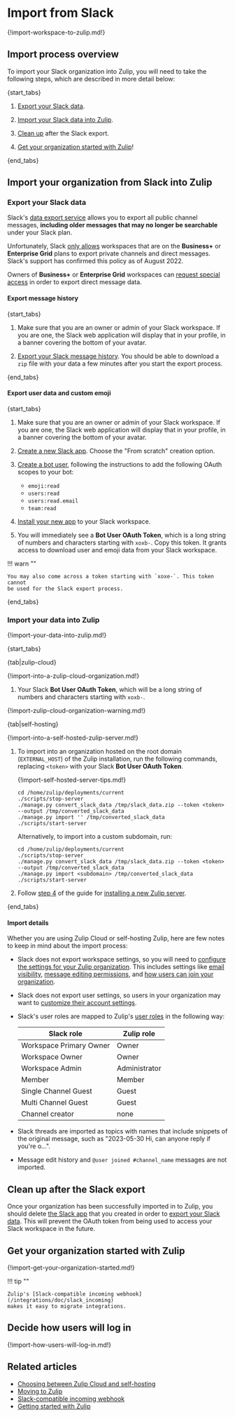 # Import from Slack

{!import-workspace-to-zulip.md!}

## Import process overview

To import your Slack organization into Zulip, you will need to take the
following steps, which are described in more detail below:

{start_tabs}

1. [Export your Slack data](#export-your-slack-data).

1. [Import your Slack data into Zulip](#import-your-data-into-zulip).

1. [Clean up](#clean-up-after-the-slack-export) after the Slack export.

1. [Get your organization started with Zulip](#get-your-organization-started-with-zulip)!

{end_tabs}

## Import your organization from Slack into Zulip
<!-- Update link in slack_import.html when changing title below. -->
### Export your Slack data

Slack's [data export
service](https://slack.com/services/export) allows you to
export all public channel messages, **including older messages that may no
longer be searchable** under your Slack plan.

Unfortunately, Slack [only
allows](https://slack.com/help/articles/201658943-Export-your-workspace-data)
workspaces that are on the **Business+** or **Enterprise Grid** plans
to export private channels and direct messages. Slack's support has
confirmed this policy as of August 2022.

Owners of **Business+** or **Enterprise Grid** workspaces can [request
special
access](https://slack.com/help/articles/204897248-Guide-to-Slack-import-and-export-tools#options-by-plan)
in order to export direct message data.

#### Export message history

{start_tabs}

1. Make sure that you are an owner or admin of your Slack
   workspace. If you are one, the Slack web application will display
   that in your profile, in a banner covering the bottom of your
   avatar.

1. [Export your Slack message history](https://my.slack.com/services/export).
   You should be able to download a `zip` file with your data a few minutes
   after you start the export process.

{end_tabs}

#### Export user data and custom emoji

{start_tabs}

1. Make sure that you are an owner or admin of your Slack
   workspace. If you are one, the Slack web application will display
   that in your profile, in a banner covering the bottom of your
   avatar.

1. [Create a new Slack app](https://api.slack.com/apps). Choose the "From
   scratch" creation option.

1. [Create a
   bot user](https://api.slack.com/authentication/basics#scopes),
   following the instructions to add the following OAuth scopes to your bot:
    - `emoji:read`
    - `users:read`
    - `users:read.email`
    - `team:read`

1. [Install your new app](https://api.slack.com/authentication/basics#installing)
   to your Slack workspace.

1. You will immediately see a **Bot User OAuth Token**, which is a long
   string of numbers and characters starting with `xoxb-`. Copy this token. It
   grants access to download user and emoji data from your Slack workspace.

!!! warn ""

    You may also come across a token starting with `xoxe-`. This token cannot
    be used for the Slack export process.

{end_tabs}

### Import your data into Zulip

{!import-your-data-into-zulip.md!}

{start_tabs}

{tab|zulip-cloud}

{!import-into-a-zulip-cloud-organization.md!}

1. Your Slack **Bot User OAuth Token**, which will be a long
   string of numbers and characters starting with `xoxb-`.

{!import-zulip-cloud-organization-warning.md!}

{tab|self-hosting}

{!import-into-a-self-hosted-zulip-server.md!}

1. To import into an organization hosted on the root domain
   (`EXTERNAL_HOST`) of the Zulip installation, run the following
   commands, replacing `<token>` with your Slack **Bot User OAuth Token**.

    {!import-self-hosted-server-tips.md!}

    ```
    cd /home/zulip/deployments/current
    ./scripts/stop-server
    ./manage.py convert_slack_data /tmp/slack_data.zip --token <token> --output /tmp/converted_slack_data
    ./manage.py import '' /tmp/converted_slack_data
    ./scripts/start-server
    ```

    Alternatively, to import into a custom subdomain, run:

    ```
    cd /home/zulip/deployments/current
    ./scripts/stop-server
    ./manage.py convert_slack_data /tmp/slack_data.zip --token <token> --output /tmp/converted_slack_data
    ./manage.py import <subdomain> /tmp/converted_slack_data
    ./scripts/start-server
    ```

1. Follow [step 4](https://zulip.readthedocs.io/en/stable/production/install.html#step-4-configure-and-use)
   of the guide for [installing a new Zulip
   server](https://zulip.readthedocs.io/en/stable/production/install.html).

{end_tabs}

#### Import details

Whether you are using Zulip Cloud or self-hosting Zulip, here are few notes to keep
in mind about the import process:

- Slack does not export workspace settings, so you will need to [configure
  the settings for your Zulip organization](/help/customize-organization-settings).
  This includes settings like [email
  visibility](/help/configure-email-visibility),
  [message editing permissions](/help/restrict-message-editing-and-deletion),
  and [how users can join your organization](/help/restrict-account-creation).
- Slack does not export user settings, so users in your organization may want to
  [customize their account settings](/help/getting-started-with-zulip).
- Slack's user roles are mapped to Zulip's [user
  roles](/help/user-roles) in the following way:

    | Slack role              | Zulip role    |
    |-------------------------|---------------|
    | Workspace Primary Owner | Owner         |
    | Workspace Owner         | Owner         |
    | Workspace Admin         | Administrator |
    | Member                  | Member        |
    | Single Channel Guest    | Guest         |
    | Multi Channel Guest     | Guest         |
    | Channel creator         | none          |

- Slack threads are imported as topics with names that include snippets of the
  original message, such as "2023-05-30 Hi, can anyone reply if you're o…".
- Message edit history and `@user joined #channel_name` messages are not imported.

## Clean up after the Slack export

Once your organization has been successfully imported in to Zulip, you should
delete [the Slack app](https://api.slack.com/apps) that you created in order to
[export your Slack data](#export-your-slack-data).  This will prevent the OAuth
token from being used to access your Slack workspace in the future.

## Get your organization started with Zulip

{!import-get-your-organization-started.md!}

!!! tip ""

    Zulip's [Slack-compatible incoming webhook](/integrations/doc/slack_incoming)
    makes it easy to migrate integrations.

## Decide how users will log in

{!import-how-users-will-log-in.md!}

## Related articles

* [Choosing between Zulip Cloud and self-hosting](/help/zulip-cloud-or-self-hosting)
* [Moving to Zulip](/help/moving-to-zulip)
* [Slack-compatible incoming webhook](/integrations/doc/slack_incoming)
* [Getting started with Zulip](/help/getting-started-with-zulip)
